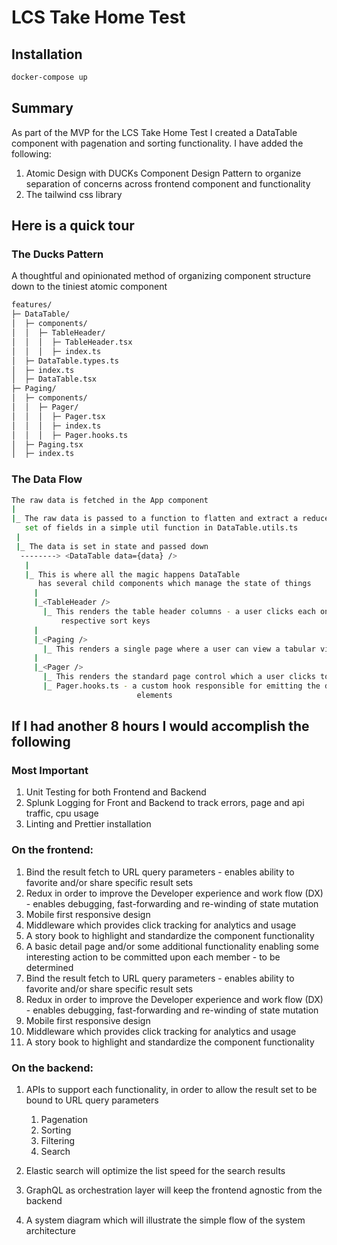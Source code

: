 # LCS Take Home Test

## Installation

```bash
docker-compose up
```

## Summary

As part of the MVP for the LCS Take Home Test I created a DataTable component with pagenation and sorting functionality. I have added the following:

1. Atomic Design with DUCKs Component Design Pattern to organize separation of concerns across frontend component and functionality
2. The tailwind css library

## Here is a quick tour

### The Ducks Pattern

A thoughtful and opinionated method of organizing component structure down to the tiniest atomic component

```bash
features/
├─ DataTable/
│  ├─ components/
│  │  ├─ TableHeader/
│  │  │  ├─ TableHeader.tsx
│  │  │  ├─ index.ts
│  ├─ DataTable.types.ts
│  ├─ index.ts
│  ├─ DataTable.tsx
├─ Paging/
│  ├─ components/
│  │  ├─ Pager/
│  │  │  ├─ Pager.tsx
│  │  │  ├─ index.ts
│  │  │  ├─ Pager.hooks.ts
│  ├─ Paging.tsx
│  ├─ index.ts
```

### The Data Flow

```bash
The raw data is fetched in the App component
|
|_ The raw data is passed to a function to flatten and extract a reduced
   set of fields in a simple util function in DataTable.utils.ts
 |
 |_ The data is set in state and passed down
  --------> <DataTable data={data} />
   |
   |_ This is where all the magic happens DataTable
      has several child components which manage the state of things
     |
     |_<TableHeader />
       |_ This renders the table header columns - a user clicks each one to sort the overall data set by each headers
           respective sort keys
     |
     |_<Paging />
       |_ This renders a single page where a user can view a tabular view of the data
     |
     |_<Pager />
       |_ This renders the standard page control which a user clicks to move back and forth through the dataset
       |_ Pager.hooks.ts - a custom hook responsible for emitting the data which controls the state of the Pager
                            elements

```

## If I had another 8 hours I would accomplish the following

### Most Important

1. Unit Testing for both Frontend and Backend
2. Splunk Logging for Front and Backend to track errors, page and api traffic, cpu usage
3. Linting and Prettier installation

### On the frontend:

1. Bind the result fetch to URL query parameters - enables ability to favorite and/or share specific result sets
2. Redux in order to improve the Developer experience and work flow (DX) - enables debugging, fast-forwarding and re-winding of state mutation
3. Mobile first responsive design
4. Middleware which provides click tracking for analytics and usage
5. A story book to highlight and standardize the component functionality
6. A basic detail page and/or some additional functionality enabling some interesting action to be committed upon each member - to be determined
7. Bind the result fetch to URL query parameters - enables ability to favorite and/or share specific result sets
8. Redux in order to improve the Developer experience and work flow (DX) - enables debugging, fast-forwarding and re-winding of state mutation
9. Mobile first responsive design
10. Middleware which provides click tracking for analytics and usage
11. A story book to highlight and standardize the component functionality

### On the backend:

1. APIs to support each functionality, in order to allow the result set to be bound to URL query parameters

    1. Pagenation
    2. Sorting
    3. Filtering
    4. Search

2. Elastic search will optimize the list speed for the search results
3. GraphQL as orchestration layer will keep the frontend agnostic from the backend
4. A system diagram which will illustrate the simple flow of the system architecture
